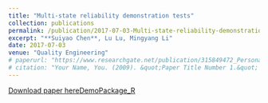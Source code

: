 ```yaml
---
title: "Multi-state reliability demonstration tests"
collection: publications
permalink: /publication/2017-07-03-Multi-state-reliability-demonstration-tests
excerpt: "**Suiyao Chen**, Lu Lu, Mingyang Li"
date: 2017-07-03
venue: "Quality Engineering"
# paperurl: "https://www.researchgate.net/publication/315849472_Personalized_fall_risk_assessment_for_long-term_care_services_improvement"
# citation: "Your Name, You. (2009). &quot;Paper Title Number 1.&quot; <i>Journal 1</i>. 1(1)."
---
```


<!-- @format -->

[Download paper here](https://www.researchgate.net/profile/Suiyao-Chen/publication/315955046_Multi-State_Reliability_Demonstration_Tests/links/5a257652a6fdcc8e866b1210/Multi-State-Reliability-Demonstration-Tests.pdf)[Demo](https://github.com/ericchen12377/Multi-stateRDT_QE2017)[Package_R](https://github.com/ericchen12377/MSRDT)
